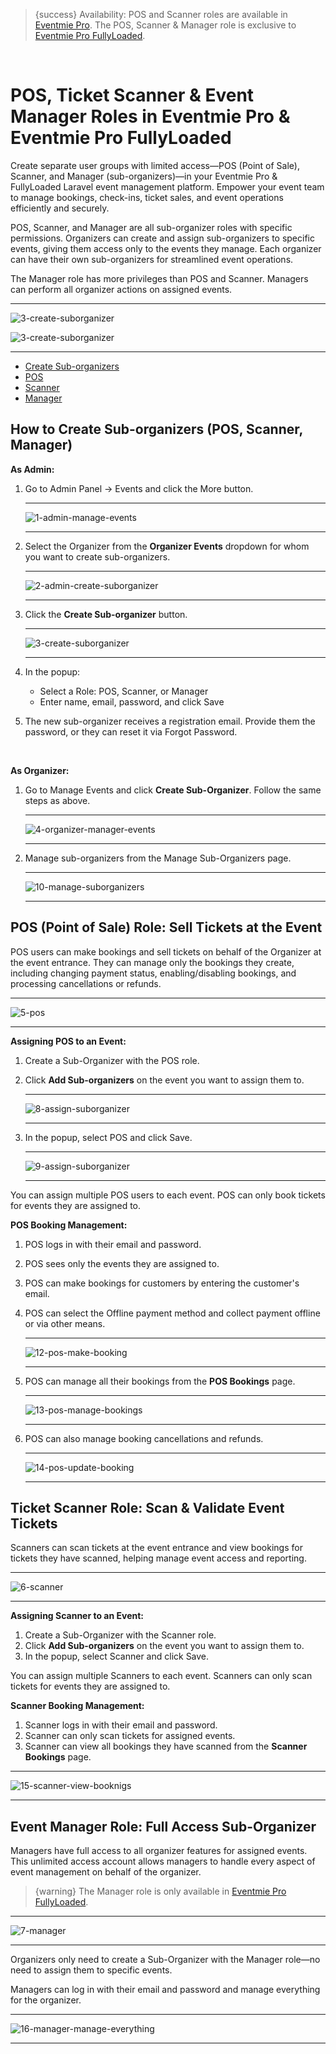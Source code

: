 <!--
Meta Description: Learn how to set up POS, ticket scanner, and event manager roles in Eventmie Pro FullyLoaded. Step-by-step guide for creating sub-organizers, managing event access, ticket sales, and bookings in your Laravel event management platform.
Meta Keywords: POS, ticket scanner, event manager, sub-organizer, Eventmie Pro FullyLoaded, Laravel event access, ticket sales, booking management, event staff, event management, Classiebit
-->
> {success} Availability: POS and Scanner roles are available in [Eventmie Pro](https://classiebit.com/eventmie-pro). The POS, Scanner & Manager role is exclusive to [Eventmie Pro FullyLoaded](https://classiebit.com/eventmie-pro-fullyloaded).

<br>

# POS, Ticket Scanner & Event Manager Roles in Eventmie Pro & Eventmie Pro FullyLoaded

Create separate user groups with limited access—POS (Point of Sale), Scanner, and Manager (sub-organizers)—in your Eventmie Pro & FullyLoaded Laravel event management platform. Empower your event team to manage bookings, check-ins, ticket sales, and event operations efficiently and securely.

POS, Scanner, and Manager are all sub-organizer roles with specific permissions. Organizers can create and assign sub-organizers to specific events, giving them access only to the events they manage. Each organizer can have their own sub-organizers for streamlined event operations.

The Manager role has more privileges than POS and Scanner. Managers can perform all organizer actions on assigned events.

---

![3-create-suborganizer](/images/v3/Pos-scanner-manager-image-25.webp "3-create-suborganizer")

![3-create-suborganizer](/images/v3/pos-scanner-image-EP.webp "3-create-suborganizer")

---

-   [Create Sub-organizers](#Create-Sub-organizers)
-   [POS](#POS)
-   [Scanner](#Scanner)
-   [Manager](#Manager)

<a name="Create-Sub-organizers"></a>

## How to Create Sub-organizers (POS, Scanner, Manager)

**As Admin:**

1. Go to Admin Panel -> Events and click the More button.

    ***

    ![1-admin-manage-events](/images/v2/EventmieProFullyLoadedV2.0/19.1-admin-manage-events.webp "1-admin-manage-events")

    ***

2. Select the Organizer from the **Organizer Events** dropdown for whom you want to create sub-organizers.

    ***

    ![2-admin-create-suborganizer](/images/v3/Add-sub-organiser-image-26.webp "2-admin-create-suborganizer")

    ***

3. Click the **Create Sub-organizer** button.

    ***

    ![3-create-suborganizer](/images/v3/Pos-scanner-manager-image-25.webp "3-create-suborganizer")

    ***

4. In the popup:
    - Select a Role: POS, Scanner, or Manager
    - Enter name, email, password, and click Save
5. The new sub-organizer receives a registration email. Provide them the password, or they can reset it via Forgot Password.

<br>

**As Organizer:**

1. Go to Manage Events and click **Create Sub-Organizer**. Follow the same steps as above.

    ***

    ![4-organizer-manager-events](/images/v3/Add-sub-organiser-image-27.webp "4-organizer-manager-events")

    ***

2. Manage sub-organizers from the Manage Sub-Organizers page.

    ***

    ![10-manage-suborganizers](/images/v3/Create-sub-organiser-dashboard-image-28.webp "10-manage-suborganizers")

    ***

<a name="POS"></a>

## POS (Point of Sale) Role: Sell Tickets at the Event

POS users can make bookings and sell tickets on behalf of the Organizer at the event entrance. They can manage only the bookings they create, including changing payment status, enabling/disabling bookings, and processing cancellations or refunds.

---

![5-pos](/images/v3/Sub-organiser-details-image-29.webp "5-pos")

---

**Assigning POS to an Event:**

1. Create a Sub-Organizer with the POS role.
2. Click **Add Sub-organizers** on the event you want to assign them to.

    ***

    ![8-assign-suborganizer](/images/v3/Add-sub-organiser-image-27.webp "8-assign-suborganizer")

    ***

3. In the popup, select POS and click Save.

    ***

    ![9-assign-suborganizer](/images/v3/Add-sub-organiser-image-26.webp "9-assign-suborganizer")

    ***

You can assign multiple POS users to each event. POS can only book tickets for events they are assigned to.

**POS Booking Management:**

1. POS logs in with their email and password.
2. POS sees only the events they are assigned to.
3. POS can make bookings for customers by entering the customer's email.
4. POS can select the Offline payment method and collect payment offline or via other means.

    ***

    ![12-pos-make-booking](/images/v3/POS-booking-ticket-image-31.webp "12-pos-make-booking")

    ***

5. POS can manage all their bookings from the **POS Bookings** page.

    ***

    ![13-pos-manage-bookings](/images/v3/Pos-bookings-image-30.webp "13-pos-manage-bookings")

    ***

6. POS can also manage booking cancellations and refunds.

    ***

    ![14-pos-update-booking](/images/v3/POS-booking-status-image-31.webp "14-pos-update-booking")

    ***

<a name="Scanner"></a>

## Ticket Scanner Role: Scan & Validate Event Tickets

Scanners can scan tickets at the event entrance and view bookings for tickets they have scanned, helping manage event access and reporting.

---

![6-scanner](/images/v2/EventmieProFullyLoadedV2.0/6-scanner.webp "6-scanner")

---

**Assigning Scanner to an Event:**

1. Create a Sub-Organizer with the Scanner role.
2. Click **Add Sub-organizers** on the event you want to assign them to.
3. In the popup, select Scanner and click Save.

You can assign multiple Scanners to each event. Scanners can only scan tickets for events they are assigned to.

**Scanner Booking Management:**

1. Scanner logs in with their email and password.
2. Scanner can only scan tickets for assigned events.
3. Scanner can view all bookings they have scanned from the **Scanner Bookings** page.

---

![15-scanner-view-booknigs](/images/v3/Scanner-bookings-image-32.webp "15-scanner-view-booknigs")

---

<a name="Manager"></a>

## Event Manager Role: Full Access Sub-Organizer

Managers have full access to all organizer features for assigned events. This unlimited access account allows managers to handle every aspect of event management on behalf of the organizer.

> {warning} The Manager role is only available in [Eventmie Pro FullyLoaded](https://classiebit.com/eventmie-pro-fullyloaded).

---

![7-manager](/images/v2/EventmieProFullyLoadedV2.0/7-manager.webp "7-manager")

---

Organizers only need to create a Sub-Organizer with the Manager role—no need to assign them to specific events.

Managers can log in with their email and password and manage everything for the organizer.

---

![16-manager-manage-everything](/images/v3/POS-manager-events-image-34.webp "16-manager-manage-everything")

---
